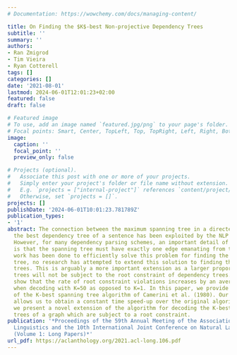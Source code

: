 ```yaml
---
# Documentation: https://wowchemy.com/docs/managing-content/

title: On Finding the $K$-best Non-projective Dependency Trees
subtitle: ''
summary: ''
authors:
- Ran Zmigrod
- Tim Vieira
- Ryan Cotterell
tags: []
categories: []
date: '2021-08-01'
lastmod: 2024-06-01T12:01:23+02:00
featured: false
draft: false

# Featured image
# To use, add an image named `featured.jpg/png` to your page's folder.
# Focal points: Smart, Center, TopLeft, Top, TopRight, Left, Right, BottomLeft, Bottom, BottomRight.
image:
  caption: ''
  focal_point: ''
  preview_only: false

# Projects (optional).
#   Associate this post with one or more of your projects.
#   Simply enter your project's folder or file name without extension.
#   E.g. `projects = ["internal-project"]` references `content/project/deep-learning/index.md`.
#   Otherwise, set `projects = []`.
projects: []
publishDate: '2024-06-01T10:01:23.781789Z'
publication_types:
- '1'
abstract: The connection between the maximum spanning tree in a directed graph and
  the best dependency tree of a sentence has been exploited by the NLP community.
  However, for many dependency parsing schemes, an important detail of this approach
  is that the spanning tree must have exactly one edge emanating from the root. While
  work has been done to efficiently solve this problem for finding the one-best dependency
  tree, no research has attempted to extend this solution to finding the K-best dependency
  trees. This is arguably a more important extension as a larger proportion of decoded
  trees will not be subject to the root constraint of dependency trees. Indeed, we
  show that the rate of root constraint violations increases by an average of 13 times
  when decoding with K=50 as opposed to K=1. In this paper, we provide a simplification
  of the K-best spanning tree algorithm of Camerini et al. (1980). Our simplification
  allows us to obtain a constant time speed-up over the original algorithm. Furthermore,
  we present a novel extension of the algorithm for decoding the K-best dependency
  trees of a graph which are subject to a root constraint.
publication: '*Proceedings of the 59th Annual Meeting of the Association for Computational
  Linguistics and the 10th International Joint Conference on Natural Language Processing
  (Volume 1: Long Papers)*'
url_pdf: https://aclanthology.org/2021.acl-long.106.pdf
---
```

